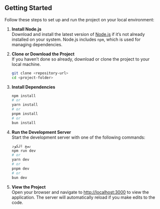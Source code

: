 ## Getting Started

Follow these steps to set up and run the project on your local environment:

1. **Install Node.js**  
   Download and install the latest version of [Node.js](https://nodejs.org/en) if it’s not already installed on your system. Node.js includes `npm`, which is used for managing dependencies.

2. **Clone or Download the Project**  
   If you haven’t done so already, download or clone the project to your local machine.

   ```bash
   git clone <repository-url>
   cd <project-folder>

3. **Install Dependencies**
   
   ```bash
   npm install
   # or
   yarn install
   # or
   pnpm install
   # or
   bun install

4. **Run the Development Server**  
   Start the development server with one of the following commands:

   ```bash
   نسخ الكود
   npm run dev
   # or
   yarn dev
   # or
   pnpm dev
   # or
   bun dev

5. **View the Project**  
   Open your browser and navigate to [http://localhost:3000](http://localhost:3000) to view the application. The server will automatically reload if you make edits to the code.
